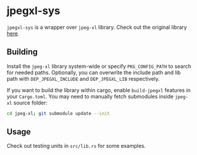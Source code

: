 # jpegxl-sys

`jpegxl-sys` is a wrapper over `jpeg-xl` library. Check out the original library [here](https://gitlab.com/wg1/jpeg-xl).

## Building

Install the `jpeg-xl` library system-wide or specify `PKG_CONFIG_PATH` to search for needed paths. Optionally, you can
overwrite the include path and lib path with `DEP_JPEGXL_INCLUDE` and `DEP_JPEGXL_LIB` respectively.

If you want to build the library within cargo, enable `build-jpegxl` features in your `Cargo.toml`. You may need to
manually fetch submodules inside `jpeg-xl` source folder:

```bash
cd jpeg-xl; git submodule update --init
```

## Usage

Check out testing units in `src/lib.rs` for some examples.
